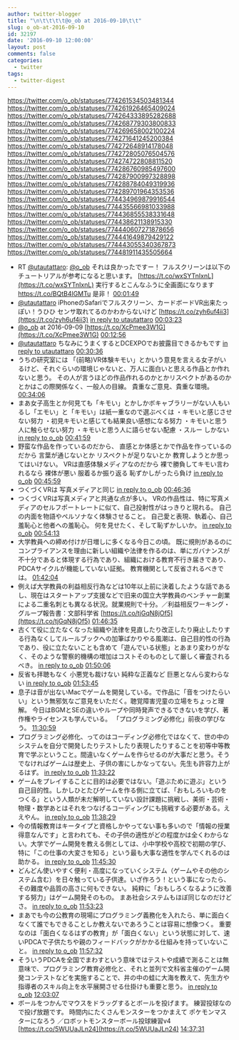 ```yaml
---
author: twitter-blogger
title: "\n\t\t\t\t@o_ob at 2016-09-10\t\t"
slug: o_ob-at-2016-09-10
id: 32197
date: '2016-09-10 12:00:00'
layout: post
comments: false
categories:
  - twitter
tags:
  - twitter-digest
---
```


https://twitter.com/o_ob/statuses/774261534503481344 https://twitter.com/o_ob/statuses/774261926465409024 https://twitter.com/o_ob/statuses/774264333895282688 https://twitter.com/o_ob/statuses/774268779303800833 https://twitter.com/o_ob/statuses/774269658002100224 https://twitter.com/o_ob/statuses/774271641245200384 https://twitter.com/o_ob/statuses/774272648914178048 https://twitter.com/o_ob/statuses/774272805076504576 https://twitter.com/o_ob/statuses/774274722808811520 https://twitter.com/o_ob/statuses/774286760985497600 https://twitter.com/o_ob/statuses/774287900997328898 https://twitter.com/o_ob/statuses/774288784049319936 https://twitter.com/o_ob/statuses/774289701964353536 https://twitter.com/o_ob/statuses/774434969879916544 https://twitter.com/o_ob/statuses/774435566981033988 https://twitter.com/o_ob/statuses/774436855538331648 https://twitter.com/o_ob/statuses/774438621138915330 https://twitter.com/o_ob/statuses/774440607271878656 https://twitter.com/o_ob/statuses/774441649879429122 https://twitter.com/o_ob/statuses/774443055340367873 https://twitter.com/o_ob/statuses/774481911435505664  

*   RT [@utautattaro](https://twitter.com/utautattaro): [@o_ob](https://twitter.com/o_ob) それは良かったですー！ フルスクリーンは以下のチュートリアルが参考になると思います。 [https://t.co/wxSYTnIxnL](https://t.co/wxSYTnIxnL) 実行するとこんなふうに全画面になります　https://t.co/BQtB4lGMTu 是非！ [00:01:49](https://twitter.com/o_ob/statuses/774261534503481344)
*   [@utautattaro](https://twitter.com/utautattaro) iPhoneのSafariでフルスクリーン、カードボードVR出来たっぽい！うひひ センサ取れてるのかわからないけど [https://t.co/zyh6uf4ii3](https://t.co/zyh6uf4ii3) [in reply to utautattaro](https://twitter.com/utautattaro/statuses/774258758025224192) [00:03:23](https://twitter.com/o_ob/statuses/774261926465409024)
*   [@o_ob](https://twitter.com/o_ob) at 2016-09-09 [https://t.co/XcPmee3W1G](https://t.co/XcPmee3W1G) [00:12:56](https://twitter.com/o_ob/statuses/774264333895282688)
*   [@utautattaro](https://twitter.com/utautattaro) ちなみにうまくするとDCEXPOでお披露目できるかもです [in reply to utautattaro](https://twitter.com/utautattaro/statuses/774258758025224192) [00:30:36](https://twitter.com/o_ob/statuses/774268779303800833)
*   うちの研究室には 「(前略)VR体験キモい」とかいう意見を言える女子がいるけど、それぐらいの環境じゃないと、万人に面白いと思える作品とか作れないと思う。 その人が言うほどの作品作れるのかとかリスペクトがあるのかとかはこの際関係なく、一般人の目線。 貴重なご意見、貴重な環境。 [00:34:06](https://twitter.com/o_ob/statuses/774269658002100224)
*   まあ女子高生とか何見ても「キモい」とかしかボキャブラリーがない人もいるし「エモい」と「キモい」は紙一重なので選ぶべくは ・キモいと感じさせない努力 ・初見キモいと感じても結果良い感想になる努力 ・キモいと思う人に触らせない努力 ・キモいと思う人に語らせない配慮 ・スルー しかない [in reply to o_ob](https://twitter.com/o_ob/statuses/774269658002100224) [00:41:59](https://twitter.com/o_ob/statuses/774271641245200384)
*   野蛮な作品を作っているのだから、 直感とか体感とかで作品を作っているのだから 言葉が通じないとか リスペクトが足りないとか 教育しようとか思ってはいけない。 VRは直感体験メディアなのだから 裸で勝負してキモい言われるなら 裸体が悪い 服着るか振り返る 恥ずかしがったら負け [in reply to o_ob](https://twitter.com/o_ob/statuses/774271641245200384) [00:45:59](https://twitter.com/o_ob/statuses/774272648914178048)
*   つくづくVRは 写真メディアと同じ [in reply to o_ob](https://twitter.com/o_ob/statuses/774272648914178048) [00:46:36](https://twitter.com/o_ob/statuses/774272805076504576)
*   つくづくVRは写真メディアと共通な点が多い。 VRの作品性は、特に写真メディアのセルフポートレートに似て、自己投射性がはっきりと現れる。 自己の内面を物語やペルソナなく体験させること。 自己愛と表現、執着心、自己羞恥心と他者への羞恥心。 何を見せたく、そして恥ずかしいか。 [in reply to o_ob](https://twitter.com/o_ob/statuses/774272805076504576) [00:54:13](https://twitter.com/o_ob/statuses/774274722808811520)
*   大学教員への締め付けが日増しに多くなる今日この頃。 既に規則があるのにコンプライアンスを理由に新しい組織や法律を作るのは、単にガバナンスが不十分であると体現する行為であり、組織における教育不行き届きであり、PDCAサイクルが機能していない証拠。 教育機関として反省されるべきでは。 [01:42:04](https://twitter.com/o_ob/statuses/774286760985497600)
*   例えば大学教員の利益相反行為などは10年以上前に決着したような話であるし、現在はスタートアップ支援などで旧来の国立大学教員のベンチャー創業による二重名刺とも異なる状況。就業規則で十分。／利益相反ワーキング・グループ報告書：文部科学省 [https://t.co/tjGqN8jOf5](https://t.co/tjGqN8jOf5) [01:46:35](https://twitter.com/o_ob/statuses/774287900997328898)
*   古くて役に立たなくなった組織や法律を見直したり改正したり廃止したりする行為なくしてルールブックへの加筆ばかりやる風潮は、自己目的性の行為であり、役に立たないことも含めて「遊んでいる状態」とあまり変わりがなく、そのような警察的機構の増加はコストそのものとして厳しく審査されるべき。 [in reply to o_ob](https://twitter.com/o_ob/statuses/774287900997328898) [01:50:06](https://twitter.com/o_ob/statuses/774288784049319936)
*   反省も拝聴もなく 小悪党も裁けない 純粋な正義など 巨悪となんら変わらない [in reply to o_ob](https://twitter.com/o_ob/statuses/774288784049319936) [01:53:45](https://twitter.com/o_ob/statuses/774289701964353536)
*   息子は音が出ないMacでゲームを開発している。で作品に「音をつけたらいい」という無邪気なご意見をいただく。聴覚障害児童の立場をちょっと理解。 今日はBGMとSEの違いやループや同時発声できるできないを学び、著作権やライセンスも学んでいる。 「プログラミング必修化」前夜の学びなう。 [11:30:59](https://twitter.com/o_ob/statuses/774434969879916544)
*   プログラミング必修化、ってのはコーディング必修化ではなくて、世の中のシステムを自分で開発したりテストしたり表現したりすることを初等中等教育で学ぶということ。間違いなくゲームを作らせるのが大事だと思う。そうでなければゲームは歴史上、子供の害にしかなってない。先生も許容力上がるはず。 [in reply to o_ob](https://twitter.com/o_ob/statuses/774434969879916544) [11:33:22](https://twitter.com/o_ob/statuses/774435566981033988)
*   ゲームをプレイすることに目的は必要ではない。「遊ぶために遊ぶ」という自己目的性。しかしひとたびゲームを作る側に立てば、「おもしろいものをつくる」という人類が未だ解明していない設計課題に挑戦し、美術・芸術・物理・数学あとはそれをつなげるコーディングにも挑戦する必要がある。ええやん。 [in reply to o_ob](https://twitter.com/o_ob/statuses/774435566981033988) [11:38:29](https://twitter.com/o_ob/statuses/774436855538331648)
*   今の情報教育はキータイプと資格しかやってない事も多いので「情報の授業得意なんです」と言われても、その子供の適性がどの程度かは全くわからない。大学でゲーム開発を教える側としては、小中学校や高校で初期の学び、特に「この仕事の大変さを知る」という最も大事な適性を学んでくれるのは助かる。 [in reply to o_ob](https://twitter.com/o_ob/statuses/774436855538331648) [11:45:30](https://twitter.com/o_ob/statuses/774438621138915330)
*   どんどん使いやすく便利・高度になっていくシステム（ゲームやその他のシステム含む）を日々触っている子供達。いざ作ろう！という事になったら、その難度や品質の高さに何もできない。 純粋に「おもしろくなるように改善する努力」はゲーム開発そのもの。 まあ社会システムもほぼ同じなのだけどさ。 [in reply to o_ob](https://twitter.com/o_ob/statuses/774438621138915330) [11:53:23](https://twitter.com/o_ob/statuses/774440607271878656)
*   まあでも今の公教育の現場にプログラミング義務化を入れたら、単に面白くなくて誰でもできることしか教えないであろうことは容易に想像つく。 重要なのは「面白くなるはずの教育」が「面白くない」という状態に対して、速いPDCAで子供たちや親のフィードバックがかかる仕組みを持っていないこと。 [in reply to o_ob](https://twitter.com/o_ob/statuses/774440607271878656) [11:57:32](https://twitter.com/o_ob/statuses/774441649879429122)
*   そういうPDCAを全国でまわすという意味ではテストや成績で測ることは無意味で、プログラミング教育必修化と、それと並列で文科省主催のゲーム開発コンテストなどを実施することで、井の中の蛙に大海を教えて、先生方や指導者のスキル向上を水平展開させる仕掛けも重要と思う。 [in reply to o_ob](https://twitter.com/o_ob/statuses/774441649879429122) [12:03:07](https://twitter.com/o_ob/statuses/774443055340367873)
*   ボールをつかんでマウスをドラッグするとボールを投げます。 練習投球なので投げ放題です。 時間内にたくさんモンスターをつかまえて ポケモンマスターになろう ／ロボットモンスターボール投球練習v4 [https://t.co/5WUUaJLn24](https://t.co/5WUUaJLn24) [14:37:31](https://twitter.com/o_ob/statuses/774481911435505664)